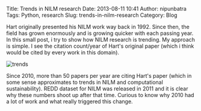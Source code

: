 Title: Trends in NILM research
Date: 2013-08-11 10:41
Author: nipunbatra
Tags: Python, research
Slug: trends-in-nilm-research
Category: Blog

Hart originally presented his NILM work way back in 1992. Since then,
the field has grown enormously and is growing quicker with each passing
year. In this small post, i try to show how NILM research is trending.
My approach is simple. I see the citation count/year of Hart's original
paper (which i think would be cited by every work in this
domain).

![trends](http://nipunbatra.files.wordpress.com/2013/08/trends.png?w=660)

Since 2010, more than 50 papers per year are citing Hart's paper (which
in some sense approximates to trends in NILM and computational
sustainability). REDD dataset for NILM was released in 2011 and it is
clear why these numbers shoot up after that time. Curious to know why
2010 had a lot of work and what really triggered this change.

